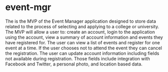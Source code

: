 # event-mgr
The is the MVP of the Event Manager application designed to store data related to the process of selecting and applying to a college or university. The MVP will allow a user to: create an account, login to the application using the account, view a summary of account information and events they have registered for. The user can view a list of events and register for one event at a time. If the user chooses not to attend the event they can cancel the registration. The user can update account information including fields not available during registration. Those fields include integration with Facebook and Twitter, a personal photo, and location based data.

